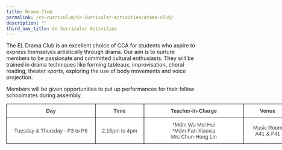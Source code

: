 ```yaml
---
title: Drama Club
permalink: /co-curriculum/Co-Curricular-Activities/drama-club/
description: ""
third_nav_title: Co Curricular Activities
---
```

The EL Drama Club is an excellent choice of CCA for students who aspire to express themselves artistically through drama. Our aim is to nurture members to be passionate and committed cultural enthusiasts. They will be trained in drama techniques like forming tableaux, improvisation, choral reading, theater sports, exploring the use of body movements and voice projection.

Members will be given opportunities to put up performances for their fellow schoolmates during assembly.

<style type="text/css">
.tg  {border-collapse:collapse;border-spacing:0;margin:0px auto;}
.tg td{border-color:black;border-style:solid;border-width:1px;font-family:Arial, sans-serif;font-size:14px;
  overflow:hidden;padding:10px 5px;word-break:normal;}
.tg th{border-color:black;border-style:solid;border-width:1px;font-family:Arial, sans-serif;font-size:14px;
  font-weight:normal;overflow:hidden;padding:10px 5px;word-break:normal;}
.tg .tg-ncov{background-color:#FFF;color:#454545;text-align:center;vertical-align:middle}
.tg .tg-d8lx{background-color:#FFF;color:#444;font-weight:bold;text-align:center;vertical-align:middle}
.tg .tg-vfvg{background-color:#FFF;color:#444;text-align:center;vertical-align:middle}
</style>
<table class="tg" style="undefined;table-layout: fixed; width: 758px">
<colgroup>
<col style="width: 236px">
<col style="width: 129px">
<col style="width: 266px">
<col style="width: 127px">
</colgroup>
<tbody>
  <tr>
    <td class="tg-d8lx">Day </td>
    <td class="tg-d8lx">Time </td>
    <td class="tg-d8lx">Teacher-In-Charge</td>
    <td class="tg-d8lx">Venue</td>
  </tr>
  <tr>
    <td class="tg-vfvg"><br> Tuesday &amp; Thursday - P3 to P6<br><br></td>
    <td class="tg-vfvg"> 2.15pm to 4pm</td>
    <td class="tg-vfvg"> *Mdm Wu Mei Hui<br><span style="color:#444;background-color:initial">*Mdm Fan Xiaoxia</span><br><span style="background-color:initial">Mrs Chun-Hong Lin</span></td>
    <td class="tg-ncov">Music Room<br>A41 &amp; F41</td>
  </tr>
</tbody>
</table>